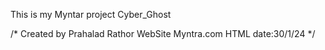 This is my Myntar project    Cyber_Ghost 

/* Created by Prahalad Rathor  WebSite Myntra.com  HTML  date:30/1/24  */
